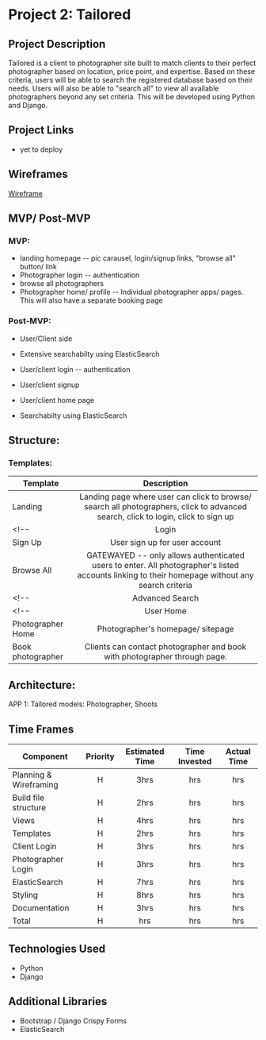 # Project 2: Tailored

## Project Description

Tailored is a client to photographer site built to match clients to their perfect photographer based on location, price point, and expertise. Based on these criteria, users will be able to search the registered database based on their needs. Users will also be able to "search all" to view all available photographers beyond any set criteria. This will be developed using Python and Django.  

## Project Links
- yet to deploy 

## Wireframes
[Wireframe](https://xd.adobe.com/view/dc59ec26-1690-401f-5bf2-36ad1635f269-aa68/)

<!-- ## Designs: -->


<!-- - client request to design -->

## MVP/ Post-MVP

### MVP:
- landing homepage -- pic carausel, login/signup links, "browse all" button/ link
- Photographer login -- authentication  
- browse all photographers
- Photographer home/ profile -- Individual photographer apps/ pages. This will also have a separate booking page

### Post-MVP:
- User/Client side
- Extensive searchabilty using ElasticSearch

- User/client login -- authentication 
- User/client signup
- User/client home page
- Searchabilty using ElasticSearch 

## Structure:

### Templates:

| Template  |                          Description                          |
| --------------- | :-----------------------------------------------------------: |
| Landing       |           Landing page where user can click to browse/ search all photographers, click to advanced search, click to login, click to sign up  |
<!-- | Login         |           User can log in to user account          |
| Sign Up       |           User sign up for user account            | -->
| Browse All        |       GATEWAYED -- only allows authenticated users to enter. All photographer's listed accounts linking to their homepage without any search criteria         |
<!-- | Advanced Search   |       GATEWAYED -- only allows authenticated users to enter. User can search for photographers based on zip, price, specialty -- user authentication         | -->
<!-- | User Home         |       User's saved/ favorited photographers, account details              | -->
| Photographer Home |       Photographer's homepage/ sitepage        |
| Book photographer |       Clients can contact photographer and book with photographer through page.       |

## Architecture:
APP 1: Tailored
models: Photographer, Shoots

## Time Frames

| Component                       | Priority | Estimated Time | Time Invested | Actual Time |
| ------------------------------- | :------: | :------------:  | :-----------:  | :---------: |
| Planning & Wireframing          |    H     |      3hrs       |      hrs       |     hrs     |
| Build file structure            |    H     |      2hrs       |      hrs       |     hrs     |
| Views                           |    H     |      4hrs       |      hrs       |     hrs     |
| Templates                       |    H     |      2hrs       |      hrs       |     hrs     |
| Client Login                    |    H     |      3hrs       |      hrs       |     hrs     |
| Photographer Login              |    H     |      3hrs       |      hrs       |     hrs     |
| ElasticSearch                   |    H     |      7hrs       |      hrs       |     hrs     |
| Styling                         |    H     |      8hrs       |      hrs       |     hrs     |
| Documentation                   |    H     |      3hrs       |      hrs       |     hrs     |
| Total                           |    H     |       hrs       |      hrs       |     hrs     |

## Technologies Used
- Python
- Django 

## Additional Libraries
- Bootstrap / Django Crispy Forms
- ElasticSearch 